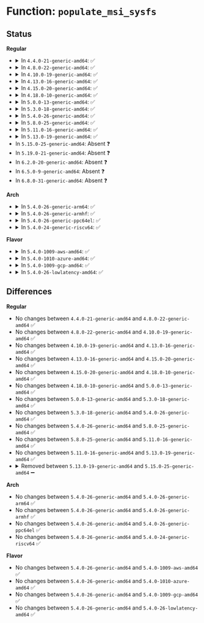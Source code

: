# Function: <code>populate_msi_sysfs</code>

## Status
<b>Regular</b>
<ul>
<li>
<details>
<summary>In <code>4.4.0-21-generic-amd64</code>: ✅</summary>

```c
int populate_msi_sysfs(struct pci_dev * pdev)
```

```json
{
  "name": "populate_msi_sysfs",
  "collision_type": "Unique Static",
  "inline_type": "No",
  "funcs": [
    {
      "addr": 18446744071583382624,
      "name": "populate_msi_sysfs",
      "external": false,
      "loc": "drivers/pci/msi.c:473",
      "file": "drivers/pci/msi.c",
      "inline": "seen, unknown",
      "caller_inline": [],
      "caller_func": [
        "drivers/pci/msi.c:pci_enable_msi_range"
      ]
    }
  ],
  "symbols": [
    {
      "addr": 18446744071583382624,
      "name": "populate_msi_sysfs",
      "section": ".text",
      "bind": "STB_LOCAL",
      "size": 506
    }
  ]
}
```
</details>
</li>
<li>
<details>
<summary>In <code>4.8.0-22-generic-amd64</code>: ✅</summary>

```c
int populate_msi_sysfs(struct pci_dev * pdev)
```

```json
{
  "name": "populate_msi_sysfs",
  "collision_type": "Unique Static",
  "inline_type": "No",
  "funcs": [
    {
      "addr": 18446744071583696256,
      "name": "populate_msi_sysfs",
      "external": false,
      "loc": "drivers/pci/msi.c:476",
      "file": "drivers/pci/msi.c",
      "inline": "seen, unknown",
      "caller_inline": [],
      "caller_func": [
        "drivers/pci/msi.c:__pci_enable_msi_range"
      ]
    }
  ],
  "symbols": [
    {
      "addr": 18446744071583696256,
      "name": "populate_msi_sysfs",
      "section": ".text",
      "bind": "STB_LOCAL",
      "size": 505
    }
  ]
}
```
</details>
</li>
<li>
<details>
<summary>In <code>4.10.0-19-generic-amd64</code>: ✅</summary>

```c
int populate_msi_sysfs(struct pci_dev * pdev)
```

```json
{
  "name": "populate_msi_sysfs",
  "collision_type": "Unique Static",
  "inline_type": "No",
  "funcs": [
    {
      "addr": 18446744071583834640,
      "name": "populate_msi_sysfs",
      "external": false,
      "loc": "drivers/pci/msi.c:476",
      "file": "drivers/pci/msi.c",
      "inline": "seen, unknown",
      "caller_inline": [],
      "caller_func": [
        "drivers/pci/msi.c:__pci_enable_msi_range"
      ]
    }
  ],
  "symbols": [
    {
      "addr": 18446744071583834640,
      "name": "populate_msi_sysfs",
      "section": ".text",
      "bind": "STB_LOCAL",
      "size": 505
    }
  ]
}
```
</details>
</li>
<li>
<details>
<summary>In <code>4.13.0-16-generic-amd64</code>: ✅</summary>

```c
int populate_msi_sysfs(struct pci_dev * pdev)
```

```json
{
  "name": "populate_msi_sysfs",
  "collision_type": "Unique Static",
  "inline_type": "No",
  "funcs": [
    {
      "addr": 18446744071583876960,
      "name": "populate_msi_sysfs",
      "external": false,
      "loc": "drivers/pci/msi.c:457",
      "file": "drivers/pci/msi.c",
      "inline": "seen, unknown",
      "caller_inline": [],
      "caller_func": [
        "drivers/pci/msi.c:__pci_enable_msi_range",
        "drivers/pci/msi.c:__pci_enable_msix"
      ]
    }
  ],
  "symbols": [
    {
      "addr": 18446744071583876960,
      "name": "populate_msi_sysfs",
      "section": ".text",
      "bind": "STB_LOCAL",
      "size": 480
    }
  ]
}
```
</details>
</li>
<li>
<details>
<summary>In <code>4.15.0-20-generic-amd64</code>: ✅</summary>

```c
int populate_msi_sysfs(struct pci_dev * pdev)
```

```json
{
  "name": "populate_msi_sysfs",
  "collision_type": "Unique Static",
  "inline_type": "No",
  "funcs": [
    {
      "addr": 18446744071584140432,
      "name": "populate_msi_sysfs",
      "external": false,
      "loc": "drivers/pci/msi.c:457",
      "file": "drivers/pci/msi.c",
      "inline": "seen, unknown",
      "caller_inline": [],
      "caller_func": [
        "drivers/pci/msi.c:__pci_enable_msi_range",
        "drivers/pci/msi.c:__pci_enable_msix"
      ]
    }
  ],
  "symbols": [
    {
      "addr": 18446744071584140432,
      "name": "populate_msi_sysfs",
      "section": ".text",
      "bind": "STB_LOCAL",
      "size": 480
    }
  ]
}
```
</details>
</li>
<li>
<details>
<summary>In <code>4.18.0-10-generic-amd64</code>: ✅</summary>

```c
int populate_msi_sysfs(struct pci_dev * pdev)
```

```json
{
  "name": "populate_msi_sysfs",
  "collision_type": "Unique Static",
  "inline_type": "No",
  "funcs": [
    {
      "addr": 18446744071584357200,
      "name": "populate_msi_sysfs",
      "external": false,
      "loc": "drivers/pci/msi.c:457",
      "file": "drivers/pci/msi.c",
      "inline": "seen, unknown",
      "caller_inline": [],
      "caller_func": [
        "drivers/pci/msi.c:__pci_enable_msi_range",
        "drivers/pci/msi.c:__pci_enable_msix"
      ]
    }
  ],
  "symbols": [
    {
      "addr": 18446744071584357200,
      "name": "populate_msi_sysfs",
      "section": ".text",
      "bind": "STB_LOCAL",
      "size": 503
    }
  ]
}
```
</details>
</li>
<li>
<details>
<summary>In <code>5.0.0-13-generic-amd64</code>: ✅</summary>

```c
int populate_msi_sysfs(struct pci_dev * pdev)
```

```json
{
  "name": "populate_msi_sysfs",
  "collision_type": "Unique Static",
  "inline_type": "No",
  "funcs": [
    {
      "addr": 18446744071584452256,
      "name": "populate_msi_sysfs",
      "external": false,
      "loc": "drivers/pci/msi.c:457",
      "file": "drivers/pci/msi.c",
      "inline": "seen, unknown",
      "caller_inline": [],
      "caller_func": [
        "drivers/pci/msi.c:__pci_enable_msi_range"
      ]
    }
  ],
  "symbols": [
    {
      "addr": 18446744071584452256,
      "name": "populate_msi_sysfs",
      "section": ".text",
      "bind": "STB_LOCAL",
      "size": 503
    }
  ]
}
```
</details>
</li>
<li>
<details>
<summary>In <code>5.3.0-18-generic-amd64</code>: ✅</summary>

```c
int populate_msi_sysfs(struct pci_dev * pdev)
```

```json
{
  "name": "populate_msi_sysfs",
  "collision_type": "Unique Static",
  "inline_type": "No",
  "funcs": [
    {
      "addr": 18446744071584649072,
      "name": "populate_msi_sysfs",
      "external": false,
      "loc": "drivers/pci/msi.c:479",
      "file": "drivers/pci/msi.c",
      "inline": "seen, unknown",
      "caller_inline": [],
      "caller_func": [
        "drivers/pci/msi.c:__pci_enable_msi_range"
      ]
    }
  ],
  "symbols": [
    {
      "addr": 18446744071584649072,
      "name": "populate_msi_sysfs",
      "section": ".text",
      "bind": "STB_LOCAL",
      "size": 496
    }
  ]
}
```
</details>
</li>
<li>
<details>
<summary>In <code>5.4.0-26-generic-amd64</code>: ✅</summary>

```c
int populate_msi_sysfs(struct pci_dev * pdev)
```

```json
{
  "name": "populate_msi_sysfs",
  "collision_type": "Unique Static",
  "inline_type": "No",
  "funcs": [
    {
      "addr": 18446744071584786704,
      "name": "populate_msi_sysfs",
      "external": false,
      "loc": "drivers/pci/msi.c:480",
      "file": "drivers/pci/msi.c",
      "inline": "seen, unknown",
      "caller_inline": [],
      "caller_func": [
        "drivers/pci/msi.c:__pci_enable_msi_range"
      ]
    }
  ],
  "symbols": [
    {
      "addr": 18446744071584786704,
      "name": "populate_msi_sysfs",
      "section": ".text",
      "bind": "STB_LOCAL",
      "size": 496
    }
  ]
}
```
</details>
</li>
<li>
<details>
<summary>In <code>5.8.0-25-generic-amd64</code>: ✅</summary>

```c
int populate_msi_sysfs(struct pci_dev * pdev)
```

```json
{
  "name": "populate_msi_sysfs",
  "collision_type": "Unique Static",
  "inline_type": "No",
  "funcs": [
    {
      "addr": 18446744071585478256,
      "name": "populate_msi_sysfs",
      "external": false,
      "loc": "drivers/pci/msi.c:480",
      "file": "drivers/pci/msi.c",
      "inline": "seen, unknown",
      "caller_inline": [],
      "caller_func": [
        "drivers/pci/msi.c:msix_capability_init",
        "drivers/pci/msi.c:msi_capability_init"
      ]
    }
  ],
  "symbols": [
    {
      "addr": 18446744071585478256,
      "name": "populate_msi_sysfs",
      "section": ".text",
      "bind": "STB_LOCAL",
      "size": 507
    }
  ]
}
```
</details>
</li>
<li>
<details>
<summary>In <code>5.11.0-16-generic-amd64</code>: ✅</summary>

```c
int populate_msi_sysfs(struct pci_dev * pdev)
```

```json
{
  "name": "populate_msi_sysfs",
  "collision_type": "Unique Static",
  "inline_type": "No",
  "funcs": [
    {
      "addr": 18446744071585518960,
      "name": "populate_msi_sysfs",
      "external": false,
      "loc": "drivers/pci/msi.c:504",
      "file": "drivers/pci/msi.c",
      "inline": "seen, unknown",
      "caller_inline": [],
      "caller_func": [
        "drivers/pci/msi.c:msix_capability_init",
        "drivers/pci/msi.c:msi_capability_init"
      ]
    }
  ],
  "symbols": [
    {
      "addr": 18446744071585518960,
      "name": "populate_msi_sysfs",
      "section": ".text",
      "bind": "STB_LOCAL",
      "size": 507
    }
  ]
}
```
</details>
</li>
<li>
<details>
<summary>In <code>5.13.0-19-generic-amd64</code>: ✅</summary>

```c
int populate_msi_sysfs(struct pci_dev * pdev)
```

```json
{
  "name": "populate_msi_sysfs",
  "collision_type": "Unique Static",
  "inline_type": "No",
  "funcs": [
    {
      "addr": 18446744071585397200,
      "name": "populate_msi_sysfs",
      "external": false,
      "loc": "drivers/pci/msi.c:495",
      "file": "drivers/pci/msi.c",
      "inline": "seen, unknown",
      "caller_inline": [],
      "caller_func": [
        "drivers/pci/msi.c:msix_capability_init",
        "drivers/pci/msi.c:msi_capability_init"
      ]
    }
  ],
  "symbols": [
    {
      "addr": 18446744071585397200,
      "name": "populate_msi_sysfs",
      "section": ".text",
      "bind": "STB_LOCAL",
      "size": 507
    }
  ]
}
```
</details>
</li>
<li>
In <code>5.15.0-25-generic-amd64</code>: Absent ❓
</li>
<li>
In <code>5.19.0-21-generic-amd64</code>: Absent ❓
</li>
<li>
In <code>6.2.0-20-generic-amd64</code>: Absent ❓
</li>
<li>
In <code>6.5.0-9-generic-amd64</code>: Absent ❓
</li>
<li>
In <code>6.8.0-31-generic-amd64</code>: Absent ❓
</li>
</ul>
<b>Arch</b>
<ul>
<li>
<details>
<summary>In <code>5.4.0-26-generic-arm64</code>: ✅</summary>

```c
int populate_msi_sysfs(struct pci_dev * pdev)
```

```json
{
  "name": "populate_msi_sysfs",
  "collision_type": "Unique Static",
  "inline_type": "No",
  "funcs": [
    {
      "addr": 18446603336497053560,
      "name": "populate_msi_sysfs",
      "external": false,
      "loc": "drivers/pci/msi.c:480",
      "file": "drivers/pci/msi.c",
      "inline": "seen, unknown",
      "caller_inline": [],
      "caller_func": [
        "drivers/pci/msi.c:__pci_enable_msi_range"
      ]
    }
  ],
  "symbols": [
    {
      "addr": 18446603336497053560,
      "name": "populate_msi_sysfs",
      "section": ".text",
      "bind": "STB_LOCAL",
      "size": 528
    }
  ]
}
```
</details>
</li>
<li>
<details>
<summary>In <code>5.4.0-26-generic-armhf</code>: ✅</summary>

```c
int populate_msi_sysfs(struct pci_dev * pdev)
```

```json
{
  "name": "populate_msi_sysfs",
  "collision_type": "Unique Static",
  "inline_type": "No",
  "funcs": [
    {
      "addr": 3230263784,
      "name": "populate_msi_sysfs",
      "external": false,
      "loc": "drivers/pci/msi.c:480",
      "file": "drivers/pci/msi.c",
      "inline": "seen, unknown",
      "caller_inline": [],
      "caller_func": [
        "drivers/pci/msi.c:__pci_enable_msi_range"
      ]
    }
  ],
  "symbols": [
    {
      "addr": 3230263784,
      "name": "populate_msi_sysfs",
      "section": ".text",
      "bind": "STB_LOCAL",
      "size": 536
    }
  ]
}
```
</details>
</li>
<li>
<details>
<summary>In <code>5.4.0-26-generic-ppc64el</code>: ✅</summary>

```c
int populate_msi_sysfs(struct pci_dev * pdev)
```

```json
{
  "name": "populate_msi_sysfs",
  "collision_type": "Unique Static",
  "inline_type": "No",
  "funcs": [
    {
      "addr": 13835058055291090768,
      "name": "populate_msi_sysfs",
      "external": false,
      "loc": "drivers/pci/msi.c:480",
      "file": "drivers/pci/msi.c",
      "inline": "seen, unknown",
      "caller_inline": [],
      "caller_func": [
        "drivers/pci/msi.c:__pci_enable_msi_range"
      ]
    }
  ],
  "symbols": [
    {
      "addr": 13835058055291090768,
      "name": "populate_msi_sysfs",
      "section": ".text",
      "bind": "STB_LOCAL",
      "size": 780
    }
  ]
}
```
</details>
</li>
<li>
<details>
<summary>In <code>5.4.0-24-generic-riscv64</code>: ✅</summary>

```c
int populate_msi_sysfs(struct pci_dev * pdev)
```

```json
{
  "name": "populate_msi_sysfs",
  "collision_type": "Unique Static",
  "inline_type": "No",
  "funcs": [
    {
      "addr": 18446743936275700254,
      "name": "populate_msi_sysfs",
      "external": false,
      "loc": "drivers/pci/msi.c:480",
      "file": "drivers/pci/msi.c",
      "inline": "seen, unknown",
      "caller_inline": [],
      "caller_func": [
        "drivers/pci/msi.c:__pci_enable_msi_range"
      ]
    }
  ],
  "symbols": [
    {
      "addr": 18446743936275700254,
      "name": "populate_msi_sysfs",
      "section": ".text",
      "bind": "STB_LOCAL",
      "size": 498
    }
  ]
}
```
</details>
</li>
</ul>
<b>Flavor</b>
<ul>
<li>
<details>
<summary>In <code>5.4.0-1009-aws-amd64</code>: ✅</summary>

```c
int populate_msi_sysfs(struct pci_dev * pdev)
```

```json
{
  "name": "populate_msi_sysfs",
  "collision_type": "Unique Static",
  "inline_type": "No",
  "funcs": [
    {
      "addr": 18446744071584735456,
      "name": "populate_msi_sysfs",
      "external": false,
      "loc": "drivers/pci/msi.c:480",
      "file": "drivers/pci/msi.c",
      "inline": "seen, unknown",
      "caller_inline": [],
      "caller_func": [
        "drivers/pci/msi.c:__pci_enable_msi_range"
      ]
    }
  ],
  "symbols": [
    {
      "addr": 18446744071584735456,
      "name": "populate_msi_sysfs",
      "section": ".text",
      "bind": "STB_LOCAL",
      "size": 496
    }
  ]
}
```
</details>
</li>
<li>
<details>
<summary>In <code>5.4.0-1010-azure-amd64</code>: ✅</summary>

```c
int populate_msi_sysfs(struct pci_dev * pdev)
```

```json
{
  "name": "populate_msi_sysfs",
  "collision_type": "Unique Static",
  "inline_type": "No",
  "funcs": [
    {
      "addr": 18446744071584666224,
      "name": "populate_msi_sysfs",
      "external": false,
      "loc": "drivers/pci/msi.c:480",
      "file": "drivers/pci/msi.c",
      "inline": "seen, unknown",
      "caller_inline": [],
      "caller_func": [
        "drivers/pci/msi.c:__pci_enable_msi_range"
      ]
    }
  ],
  "symbols": [
    {
      "addr": 18446744071584666224,
      "name": "populate_msi_sysfs",
      "section": ".text",
      "bind": "STB_LOCAL",
      "size": 496
    }
  ]
}
```
</details>
</li>
<li>
<details>
<summary>In <code>5.4.0-1009-gcp-amd64</code>: ✅</summary>

```c
int populate_msi_sysfs(struct pci_dev * pdev)
```

```json
{
  "name": "populate_msi_sysfs",
  "collision_type": "Unique Static",
  "inline_type": "No",
  "funcs": [
    {
      "addr": 18446744071584736864,
      "name": "populate_msi_sysfs",
      "external": false,
      "loc": "drivers/pci/msi.c:480",
      "file": "drivers/pci/msi.c",
      "inline": "seen, unknown",
      "caller_inline": [],
      "caller_func": [
        "drivers/pci/msi.c:__pci_enable_msi_range"
      ]
    }
  ],
  "symbols": [
    {
      "addr": 18446744071584736864,
      "name": "populate_msi_sysfs",
      "section": ".text",
      "bind": "STB_LOCAL",
      "size": 496
    }
  ]
}
```
</details>
</li>
<li>
<details>
<summary>In <code>5.4.0-26-lowlatency-amd64</code>: ✅</summary>

```c
int populate_msi_sysfs(struct pci_dev * pdev)
```

```json
{
  "name": "populate_msi_sysfs",
  "collision_type": "Unique Static",
  "inline_type": "No",
  "funcs": [
    {
      "addr": 18446744071584844432,
      "name": "populate_msi_sysfs",
      "external": false,
      "loc": "drivers/pci/msi.c:480",
      "file": "drivers/pci/msi.c",
      "inline": "seen, unknown",
      "caller_inline": [],
      "caller_func": [
        "drivers/pci/msi.c:__pci_enable_msi_range"
      ]
    }
  ],
  "symbols": [
    {
      "addr": 18446744071584844432,
      "name": "populate_msi_sysfs",
      "section": ".text",
      "bind": "STB_LOCAL",
      "size": 496
    }
  ]
}
```
</details>
</li>
</ul>

## Differences
<b>Regular</b>
<ul>
<li>
No changes between <code>4.4.0-21-generic-amd64</code> and <code>4.8.0-22-generic-amd64</code> ✅
</li>
<li>
No changes between <code>4.8.0-22-generic-amd64</code> and <code>4.10.0-19-generic-amd64</code> ✅
</li>
<li>
No changes between <code>4.10.0-19-generic-amd64</code> and <code>4.13.0-16-generic-amd64</code> ✅
</li>
<li>
No changes between <code>4.13.0-16-generic-amd64</code> and <code>4.15.0-20-generic-amd64</code> ✅
</li>
<li>
No changes between <code>4.15.0-20-generic-amd64</code> and <code>4.18.0-10-generic-amd64</code> ✅
</li>
<li>
No changes between <code>4.18.0-10-generic-amd64</code> and <code>5.0.0-13-generic-amd64</code> ✅
</li>
<li>
No changes between <code>5.0.0-13-generic-amd64</code> and <code>5.3.0-18-generic-amd64</code> ✅
</li>
<li>
No changes between <code>5.3.0-18-generic-amd64</code> and <code>5.4.0-26-generic-amd64</code> ✅
</li>
<li>
No changes between <code>5.4.0-26-generic-amd64</code> and <code>5.8.0-25-generic-amd64</code> ✅
</li>
<li>
No changes between <code>5.8.0-25-generic-amd64</code> and <code>5.11.0-16-generic-amd64</code> ✅
</li>
<li>
No changes between <code>5.11.0-16-generic-amd64</code> and <code>5.13.0-19-generic-amd64</code> ✅
</li>
<li>
<details>
<summary>Removed between <code>5.13.0-19-generic-amd64</code> and <code>5.15.0-25-generic-amd64</code> ➖</summary>

```c
int populate_msi_sysfs(struct pci_dev * pdev)
```
</details>
</li>
</ul>
<b>Arch</b>
<ul>
<li>
No changes between <code>5.4.0-26-generic-amd64</code> and <code>5.4.0-26-generic-arm64</code> ✅
</li>
<li>
No changes between <code>5.4.0-26-generic-amd64</code> and <code>5.4.0-26-generic-armhf</code> ✅
</li>
<li>
No changes between <code>5.4.0-26-generic-amd64</code> and <code>5.4.0-26-generic-ppc64el</code> ✅
</li>
<li>
No changes between <code>5.4.0-26-generic-amd64</code> and <code>5.4.0-24-generic-riscv64</code> ✅
</li>
</ul>
<b>Flavor</b>
<ul>
<li>
No changes between <code>5.4.0-26-generic-amd64</code> and <code>5.4.0-1009-aws-amd64</code> ✅
</li>
<li>
No changes between <code>5.4.0-26-generic-amd64</code> and <code>5.4.0-1010-azure-amd64</code> ✅
</li>
<li>
No changes between <code>5.4.0-26-generic-amd64</code> and <code>5.4.0-1009-gcp-amd64</code> ✅
</li>
<li>
No changes between <code>5.4.0-26-generic-amd64</code> and <code>5.4.0-26-lowlatency-amd64</code> ✅
</li>
</ul>
